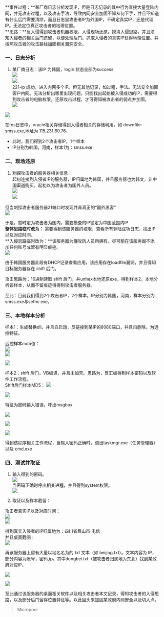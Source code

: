 **事件过程：**某厂商日志分析发现IP，但是日志记录的其中行为直接大量登陆内网，并无攻击过程，以及攻击手法，导致内网安全加固不知从何下手，并且不知道有什么后门需要清除，而且日志里攻击者IP为外国IP，不确定真实IP，还是代理IP。无法定位真正攻击者的地理位置。  
**思路：**反入侵得到攻击者机器权限，入侵现场还原，摸清入侵思路。并且须知入侵者的相关后门遗留，以便处理后门。抓取入侵者的真实IP获得地理位置。并按照攻击者的攻击路线加固相关漏洞安全。

### 一、日志分析

1. 某厂商日志：该IP 为韩国，login 状态全部为success  
![](/img/94c1beb0a701ac44fb49e0a422ffd944.jpg)  
![](/img/2721e594c24138dafca79457f1429020.jpg)  
221-ip 成功，进入内网多个IP。但无其他记录，如过程，手法。无法安全加固客户内网。无法分析出哪里出现问题，只能找出起始被入侵成功的IP，需要得到攻击者的电脑权限，还原攻击过程，才可得知被攻击者的弱点并加固。  
![](/img/3827dc9bd212de72570f8783f0d48057.jpg)  

![](/img/22dfadf43c1c8d5e87b529792ccf2e8f.jpg)

在tns日志中，oracle相关存储得到入侵者相关的存储利用。如 downfile‐smss.exe,地址为 115.231.60.76。
* 此时，我们得到2个攻击者IP，1个样本
* IP分别为韩国，河南，样本1为：smss.exe

### 二、现场还原
1. 刺探攻击者的服务器相关信息：  
起初连接到入侵者IP的服务器，IP归属地为韩国，并且服务器也为韩文，非中国渠道购买，起初以为攻击者为国外人员。  
![](/img/2b774af3d64d77145ca10d8ba2a93d7f.jpg)  
![](/img/0b66228d57ad2d5d51b3edc6527646a6.jpg)  

但当刺探攻击者服务器21端口时发现并非真正的“国外黑客”  
![](/img/8f7e7a3a538dde2dae4bbbb31b58a7b2.jpg)

于是，暂时定为攻击者为国内，需要摸查的IP锁定为中国范围内IP  
**整体思路临时改为：** 需要得到该服务器的权限，查看所有登陆成功日志，找出IP以及对应时间。  
**入侵思路临时改为：**该服务器为懂攻防人员所拥有，尽可能在该服务器不添加任何账号或留有明显痕迹。  
![](/img/6329737942f4c65b7c4e7e789f5e2d66.jpg)

由于韩国服务器此段有DHCP记录查看应用，该应用存在loadfile漏洞，并且得知目标服务器存在 shift 后门。
  
  攻击思路为：16进制读取 shift 后门，并unhex本地还原exe，得到样本2，本地分析该样本，从而不留痕迹得得到攻击者服务器。  
  
  至此：目前我们得到2个攻击者IP，2个样本，IP分别为韩国，河南，样本分别为smss.exe与sethc.exe。

### 三、本地样本分析

样本1：生成替换dll。并且自启动，反链接到某IP的8080端口，并且自删除。为远控特征。

远控样本md5值：  
![](/img/d3b31f3a54fdb6216a622a4d64d051b9.jpg)  
![](/img/611ab4bd340cc2fc0c604297f42d8acf.jpg)

![](/img/3cdad13867b651eba844affe7e69d5ad.jpg)


样本2：shift 后门，VB编译，并且未加壳。思路为，反汇编得到样本密码以及软件工作流程。  
Shift后门样本MD5：
![](/img/43800ab568907b004baeec442e405f15.jpg)  

![](/img/60329351b198e03e5296e740116c7ffe.jpg)

特征为密码输入错误，呼出msgbox

![](/img/3f24c1396076440235e7fbc6c95cf55e.jpg)

![](/img/21d1c9b86a234e59dd354e95da901db5.jpg)

![](/img/d20c0ea214162b960aa1dc6d36a08135.jpg)

得到该程序相关工作流程，当输入密码正确时，调出taskmgr.exe（任务管理器）以及 cmd.exe

### 四、测试并取证

1. 输入得到的密码。  
![](/img/7b161478f4ea9bf11f0e8e08924d005f.jpg)  
当密码正确时呼出相关进程，并且得到system权限。  
![](/img/3c2ab7b4ff5cb533f7d0c7c9ba3fa7b7.jpg)  

2. 取证以及样本截留：

攻击者真实IP以及对应时间：  
![](/img/93bdae33a293d798b753ad6991c80955.jpg)  
![](/img/f35b7aa043fe354d01542029ff5fa255.jpg)

得到真实入侵者的IP归属地为：四川省眉山市 电信  
并且桌面截图：  
![](/img/b7ebd7bfc74e6d295b6bb67c258aff7b.jpg)


再该服务器上留有大量以地名名为的 txt 文本（如 beijing.txt）。文本内容为 IP，部分内容为账号，密码,ip。其中dongbei.txt（被攻击者归属地为东北）找到某政府对应IP。

![](/img/05c7892c0be8bb3c4f245075b13b4119.jpg)

![](/img/47af8c931ade9a7cbeeb61c4b41792f4.jpg)



至此通过该服务器的桌面相关软件以及相关攻击者本文记录，得知攻击者的入侵思路，以及部分后门留存位置特征等。以此回头来加固某政府内网安全以及切入点。

> Micropoor